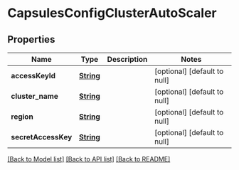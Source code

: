 # CapsulesConfigClusterAutoScaler
## Properties

Name | Type | Description | Notes
------------ | ------------- | ------------- | -------------
**accessKeyId** | [**String**](string.md) |  | [optional] [default to null]
**cluster\_name** | [**String**](string.md) |  | [optional] [default to null]
**region** | [**String**](string.md) |  | [optional] [default to null]
**secretAccessKey** | [**String**](string.md) |  | [optional] [default to null]

[[Back to Model list]](../README.md#documentation-for-models) [[Back to API list]](../README.md#documentation-for-api-endpoints) [[Back to README]](../README.md)

